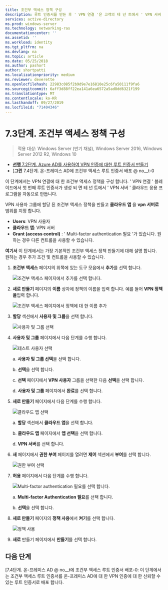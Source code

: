 ```yaml
---
title: 조건부 액세스 정책 구성
description: 루트 인증서를 만든 후 ' VPN 연결 '은 고객의 테 넌 트에서 ' VPN 서버 ' 클라우드 응용 프로그램 만들기를 트리거합니다.
services: active-directory
ms.prod: windows-server
ms.technology: networking-ras
documentationcenter: ''
ms.assetid: ''
ms.workload: identity
ms.tgt_pltfrm: na
ms.devlang: na
ms.topic: article
ms.date: 05/25/2018
ms.author: pashort
author: shortpatti
ms.localizationpriority: medium
ms.reviewer: deverette
ms.openlocfilehash: 22983c085f2b9d9e7e16810e25c6fa50111f9fa6
ms.sourcegitcommit: 6aff3d88ff22ea141a6ea6572a5ad8dd6321f199
ms.translationtype: MT
ms.contentlocale: ko-KR
ms.lasthandoff: 09/27/2019
ms.locfileid: "71404346"
---
```

# <a name="step-73-configure-the-conditional-access-policy"></a>7\.3단계. 조건부 액세스 정책 구성

>적용 대상: Windows Server (반기 채널), Windows Server 2016, Windows Server 2012 R2, Windows 10

- [**선행** 7.2단계. Azure AD를 사용하여 VPN 인증에 대한 루트 인증서 만들기](vpn-create-root-cert-for-vpn-auth-azure-ad.md)
- [**그런** 7.4단계. 온-프레미스 AD에 조건부 액세스 루트 인증서 배포 @ no__t-0

이 단계에서는 VPN 연결에 대 한 조건부 액세스 정책을 구성 합니다. ' VPN 연결 ' 블레이드에서 첫 번째 루트 인증서가 생성 되 면 테 넌 트에서 ' VPN 서버 ' 클라우드 응용 프로그램을 자동으로 만듭니다.

VPN 사용자 그룹에 할당 된 조건부 액세스 정책을 만들고 **클라우드 앱** 을 **vpn 서버로**범위를 지정 합니다.

- **Users**: VPN 사용자
- **클라우드 앱**: VPN 서버
- **Grant (access control)** : ' Multi-factor authentication 필요 '가 있습니다. 원하는 경우 다른 컨트롤을 사용할 수 있습니다.

**여기서** 이 단계에서는 가장 기본적인 조건부 액세스 정책 만들기에 대해 설명 합니다.  원하는 경우 추가 조건 및 컨트롤을 사용할 수 있습니다.


1. **조건부 액세스** 페이지의 위쪽에 있는 도구 모음에서 **추가**를 선택 합니다.

    ![조건부 액세스 페이지에서 추가를 선택 합니다.](../../media/Always-On-Vpn/07.png)

2. **새로 만들기** 페이지의 **이름** 상자에 정책의 이름을 입력 합니다. 예를 들어 **VPN 정책을**입력 합니다.

    ![조건부 액세스 페이지에서 정책에 대 한 이름 추가](../../media/Always-On-Vpn/08.png)

3. **할당** 섹션에서 **사용자 및 그룹**을 선택 합니다.

    ![사용자 및 그룹 선택](../../media/Always-On-Vpn/09.png)

4. **사용자 및 그룹** 페이지에서 다음 단계를 수행 합니다.

    ![테스트 사용자 선택](../../media/Always-On-Vpn/10.png)

    a. **사용자 및 그룹 선택**을 선택 합니다.

    b. **선택**을 선택 합니다.

    c. **선택** 페이지에서 **VPN 사용자** 그룹을 선택한 다음 **선택**을 선택 합니다.

    d. **사용자 및 그룹** 페이지에서 **완료**를 선택 합니다.

5. **새로 만들기** 페이지에서 다음 단계를 수행 합니다.

    ![클라우드 앱 선택](../../media/Always-On-Vpn/11.png)

    a. **할당** 섹션에서 **클라우드 앱**을 선택 합니다.

    b. **클라우드 앱** 페이지에서 **앱 선택**을 선택 합니다.

    d. **VPN 서버**를 선택 합니다.

6.  **새** 페이지에서 **권한 부여** 페이지를 열려면 **제어** 섹션에서 **부여**를 선택 합니다.

    ![권한 부여 선택](../../media/Always-On-Vpn/13.png)

7.  **허용** 페이지에서 다음 단계를 수행 합니다.

    ![Multi-factor authentication 필요를 선택 합니다.](../../media/Always-On-Vpn/14.png)

    a. **Multi-factor Authentication 필요**를 선택 합니다.

    b. **선택**을 선택 합니다.

8.  **새로 만들기** 페이지의 **정책 사용**에서 **켜기**를 선택 합니다.

    ![정책 사용](../../media/Always-On-Vpn/15.png)

9.  **새로** 만들기 페이지에서 **만들기**를 선택 합니다.


## <a name="next-steps"></a>다음 단계
[7.4단계. 온-프레미스 AD @ no__t에 조건부 액세스 루트 인증서 배포-0: 이 단계에서는 조건부 액세스 루트 인증서를 온-프레미스 AD에 대 한 VPN 인증에 대 한 신뢰할 수 있는 루트 인증서로 배포 합니다.
